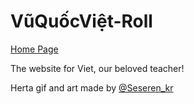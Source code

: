 # VũQuốcViệt-Roll
[Home Page](https://michaeldung.github.io/)

The website for Viet, our beloved teacher!

Herta gif and art made by [@Seseren_kr](https://twitter.com/Seseren_kr)

